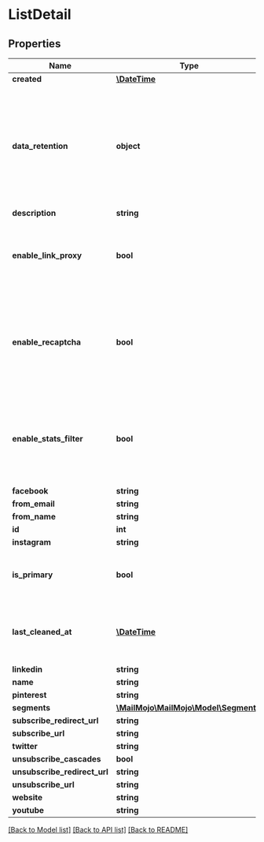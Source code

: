 # ListDetail

## Properties
Name | Type | Description | Notes
------------ | ------------- | ------------- | -------------
**created** | [**\DateTime**](\DateTime.md) |  | [optional] 
**data_retention** | **object** | If set (to a number of days), automatic cleanup of inactive contacts will be enabled and performed every X days. | [optional] 
**description** | **string** |  | [optional] 
**enable_link_proxy** | **bool** | Beta feature: Whether to block robots from following links in newsletters. | [optional] 
**enable_recaptcha** | **bool** | Whether to enable reCAPTCHA to block spam subscriptions from the default subscribe form. | [optional] 
**enable_stats_filter** | **bool** | Beta feature: Whether to block robots that trigger opens and clicks from being tracked in reports. | [optional] 
**facebook** | **string** |  | [optional] 
**from_email** | **string** |  | 
**from_name** | **string** |  | 
**id** | **int** |  | [optional] 
**instagram** | **string** |  | [optional] 
**is_primary** | **bool** | Whether this is the primary email list on the account. | [optional] 
**last_cleaned_at** | [**\DateTime**](\DateTime.md) | When cleanup of inactive contacts were last performed. | [optional] 
**linkedin** | **string** |  | [optional] 
**name** | **string** |  | 
**pinterest** | **string** |  | [optional] 
**segments** | [**\MailMojo\MailMojo\Model\Segment[]**](Segment.md) |  | [optional] 
**subscribe_redirect_url** | **string** |  | [optional] 
**subscribe_url** | **string** |  | [optional] 
**twitter** | **string** |  | [optional] 
**unsubscribe_cascades** | **bool** |  | [optional] 
**unsubscribe_redirect_url** | **string** |  | [optional] 
**unsubscribe_url** | **string** |  | [optional] 
**website** | **string** |  | [optional] 
**youtube** | **string** |  | [optional] 

[[Back to Model list]](../README.md#documentation-for-models) [[Back to API list]](../README.md#documentation-for-api-endpoints) [[Back to README]](../README.md)


